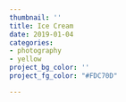 ```yaml
---
thumbnail: ''
title: Ice Cream
date: 2019-01-04
categories:
- photography
- yellow
project_bg_color: ''
project_fg_color: "#FDC70D"

---
```

